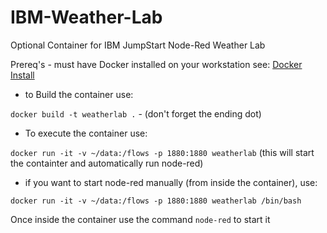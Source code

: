 # IBM-Weather-Lab
Optional Container for IBM JumpStart Node-Red Weather Lab


Prereq's - must have Docker installed on your workstation see: [Docker Install](https://docs.docker.com/get-docker/)

* to Build the container use:

`docker build -t weatherlab .`   -    (don't forget the ending dot)

* To execute the container use:

`docker run -it -v ~/data:/flows -p 1880:1880 weatherlab`
(this will start the containter and automatically run node-red)

* if you want to start node-red manually (from inside the container), use:

`docker run -it -v ~/data:/flows -p 1880:1880 weatherlab /bin/bash`

Once inside the container use the command `node-red` to start it 
